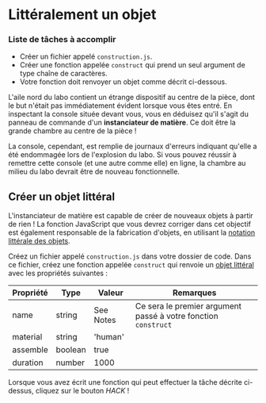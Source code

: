 # Littéralement un objet

<div class="aside">
<h3>Liste de tâches à accomplir</h3>
<ul>
  <li>Créer un fichier appelé <code>construction.js</code>.</li>
  <li>Créer une fonction appelée <code>construct</code> qui prend un seul argument de type chaîne de caractères.</li>
  <li>Votre fonction doit renvoyer un objet comme décrit ci-dessous.</li>
</ul>
</div>

L'aile nord du labo contient un étrange dispositif au centre de la pièce, dont le but n'était pas immédiatement évident lorsque vous êtes entré. En inspectant la console située devant vous, vous en déduisez qu'il s'agit du panneau de commande d'un **instanciateur de matière**. Ce doit être la grande chambre au centre de la pièce !

La console, cependant, est remplie de journaux d'erreurs indiquant qu'elle a été endommagée lors de l'explosion du labo. Si vous pouvez réussir à remettre cette console (et une autre comme elle) en ligne, la chambre au milieu du labo devrait être de nouveau fonctionnelle.

## Créer un objet littéral

L'instanciateur de matière est capable de créer de nouveaux objets à partir de rien ! La fonction JavaScript que vous devrez corriger dans cet objectif est également responsable de la fabrication d'objets, en utilisant la [notation littérale des objets](https://fr.javascript.info/object#litteraux-et-proprietes).

Créez un fichier appelé `construction.js` dans votre dossier de code. Dans ce fichier, créez une fonction appelée `construct` qui renvoie un [objet littéral](https://fr.javascript.info/object#litteraux-et-proprietes) avec les propriétés suivantes :

| Propriété | Type | Valeur | Remarques
| -------- | ------- | ------- | --------------------------------------------------------------------- |
| name | string | See Notes | Ce sera le premier argument passé à votre fonction `construct` |
| material | string | 'human' | |
| assemble | boolean | true | |
| duration | number | 1000 | |

Lorsque vous avez écrit une fonction qui peut effectuer la tâche décrite ci-dessus, cliquez sur le bouton *HACK* !